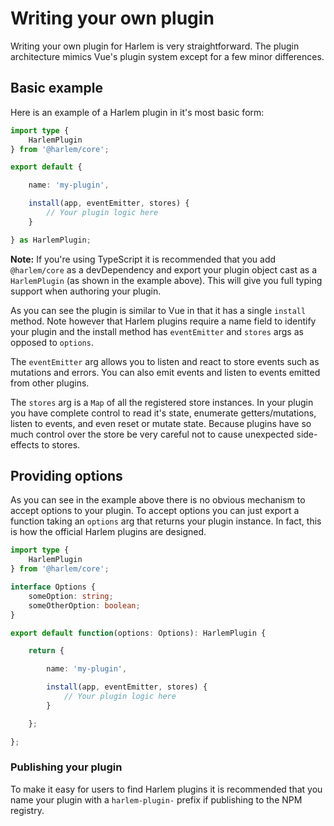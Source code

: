 # Writing your own plugin
Writing your own plugin for Harlem is very straightforward. The plugin architecture mimics Vue's plugin system except for a few minor differences.


## Basic example
Here is an example of a Harlem plugin in it's most basic form:

```typescript
import type {
    HarlemPlugin
} from '@harlem/core';

export default {

    name: 'my-plugin',

    install(app, eventEmitter, stores) {
        // Your plugin logic here
    }

} as HarlemPlugin;
```

**Note:** If you're using TypeScript it is recommended that you add `@harlem/core` as a devDependency and export your plugin object cast as a `HarlemPlugin` (as shown in the example above). This will give you full typing support when authoring your plugin.

As you can see the plugin is similar to Vue in that it has a single `install` method. Note however that Harlem plugins require a name field to identify your plugin and the install method has `eventEmitter` and `stores` args as opposed to `options`. 

The `eventEmitter` arg allows you to listen and react to store events such as mutations and errors. You can also emit events and listen to events emitted from other plugins.

The `stores` arg is a `Map` of all the registered store instances. In your plugin you have complete control to read it's state, enumerate getters/mutations, listen to events, and even reset or mutate state. Because plugins have so much control over the store be very careful not to cause unexpected side-effects to stores.

## Providing options

As you can see in the example above there is no obvious mechanism to accept options to your plugin. To accept options you can just export a function taking an `options` arg that returns your plugin instance. In fact, this is how the official Harlem plugins are designed.

```typescript
import type {
    HarlemPlugin
} from '@harlem/core';

interface Options {
    someOption: string;
    someOtherOption: boolean;
}

export default function(options: Options): HarlemPlugin {

    return {

        name: 'my-plugin',

        install(app, eventEmitter, stores) {
            // Your plugin logic here
        }

    };

};
```

### Publishing your plugin

To make it easy for users to find Harlem plugins it is recommended that you name your plugin with a `harlem-plugin-` prefix if publishing to the NPM registry.